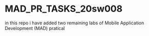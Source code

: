 # MAD_PR_TASKS_20sw008
in this repo i have added two remaining labs of Mobile Application Development (MAD) pratical 
